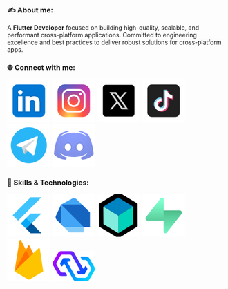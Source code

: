 ### ✍️ About me:
A **Flutter Developer** focused on building high-quality, scalable, and performant cross-platform applications. Committed to engineering excellence and best practices to deliver robust solutions for cross-platform apps.

### 🌐 Connect with me:
[![Linkedin](./icons/linkedin.svg)](https://www.linkedin.com/in/dinmukhamed-nurkaliyev-80b5a1326/)
[![Instagram](./icons/instagram.svg)](https://www.instagram.com/dinmukhamed.nurkaliyev/)
[![X](./icons/x.svg)](https://x.com/DNurkaliyev)
[![Tiktok](./icons/tiktok.svg)](https://www.tiktok.com/@dinmukhamed.nurkaliyev)
[![Telegram](./icons/telegram.svg)](https://t.me/dinmukhamed_nurkaliyev)
[![Discord](./icons/discord.svg)](https://discord.com/users/1300002143377428531)

### 🚀 Skills & Technologies:
[![Flutter](./icons/flutter.svg)](https://flutter.dev/)
[![Dart](./icons/dart.svg)](https://dart.dev/)
[![BLoC](./icons/bloc.svg)](https://bloclibrary.dev/)
[![Supabase](./icons/supabase.svg)](https://supabase.com/)
[![Firebase](./icons/firebase.svg)](https://firebase.google.com/)
[![Powersync](./icons/powersync.svg)](https://www.powersync.com/)
